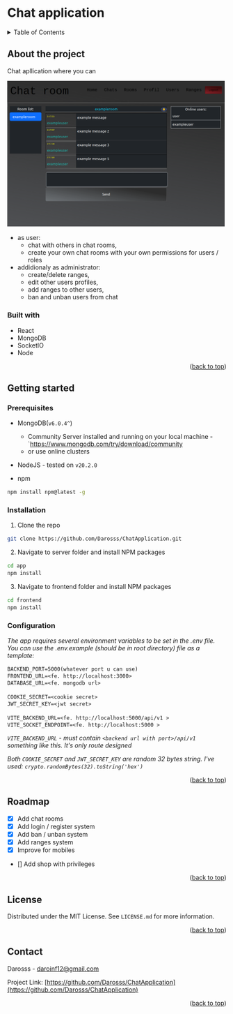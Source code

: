 <a name="readme-top"></a>

# Chat application

<details>
  <summary>Table of Contents</summary>
  <ol>
    <li>
      <a href="#about-the-project">About The Project</a>
      <ul>
        <li><a href="#built-with">Built With</a></li>
      </ul>
    </li>
    <li>
      <a href="#getting-started">Getting Started</a>
      <ul>
        <li><a href="#prerequisites">Prerequisites</a></li>
        <li><a href="#installation">Installation</a></li>
        <li><a href="#configuration">Configuration</a></li>
      </ul>
    </li>
    <li><a href="#roadmap">Roadmap</a></li>
    <li><a href="#license">License</a></li>
    <li><a href="#contact">Contact</a></li>
  </ol>
</details>

## About the project

Chat apllication where you can

<img src="./images/chat-room.png" width=500px alt="Create trigger">

- as user:
  - chat with others in chat rooms,
  - create your own chat rooms with your own permissions for users / roles
- addidionaly as administrator:
  - create/delete ranges,
  - edit other users profiles,
  - add ranges to other users,
  - ban and unban users from chat

### Built with

- React
- MongoDB
- SocketIO
- Node

<p align="right">(<a href="#readme-top">back to top</a>)</p>

## Getting started

### Prerequisites

- MongoDB(`v6.0.4^`)
  - Community Server installed and running on your local machine - `<https://www.mongodb.com/try/download/community>
  - or use online clusters
- NodeJS - tested on `v20.2.0`

- npm

```sh
npm install npm@latest -g
```

### Installation

1. Clone the repo

```sh
git clone https://github.com/Darosss/ChatApplication.git
```

2. Navigate to server folder and install NPM packages

```sh
cd app
npm install
```

3. Navigate to frontend folder and install NPM packages

```sh
cd frontend
npm install
```

### Configuration

_The app requires several environment variables to be set in the .env file. You can use the .env.example (should be in root directory) file as a template:_

```
BACKEND_PORT=5000(whatever port u can use)
FRONTEND_URL=<fe. http://localhost:3000>
DATABASE_URL=<fe. mongodb url>

COOKIE_SECRET=<cookie secret>
JWT_SECRET_KEY=<jwt secret>

VITE_BACKEND_URL=<fe. http://localhost:5000/api/v1 >
VITE_SOCKET_ENDPOINT=<fe. http://localhost:5000 >
```

_`VITE_BACKEND_URL` - must contain `<backend url with port>/api/v1` something like this. It's only route designed_

_Both `COOKIE_SECRET` and `JWT_SECRET_KEY` are random 32 bytes string. I've used: `crypto.randomBytes(32).toString('hex')`_

<p align="right">(<a href="#readme-top">back to top</a>)</p>

## Roadmap

- [x] Add chat rooms
- [x] Add login / register system
- [x] Add ban / unban system
- [x] Add ranges system
- [x] Improve for mobiles
- [] Add shop with privileges

<p align="right">(<a href="#readme-top">back to top</a>)</p>

## License

Distributed under the MIT License. See `LICENSE.md` for more information.

<p align="right">(<a href="#readme-top">back to top</a>)</p>

## Contact

Darosss - daroinf12@gmail.com

Project Link: [https://github.com/Darosss/ChatApplication](https://github.com/Darosss/ChatApplication)

<p align="right">(<a href="#readme-top">back to top</a>)</p>

[chat-room-screenshot]: images/chat-room.png

